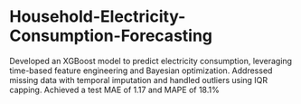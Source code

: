 # Household-Electricity-Consumption-Forecasting
Developed an XGBoost model to predict electricity consumption, leveraging time-based feature engineering and Bayesian optimization. Addressed missing data with temporal imputation and handled outliers using IQR capping. Achieved a test MAE of 1.17 and MAPE of 18.1%
